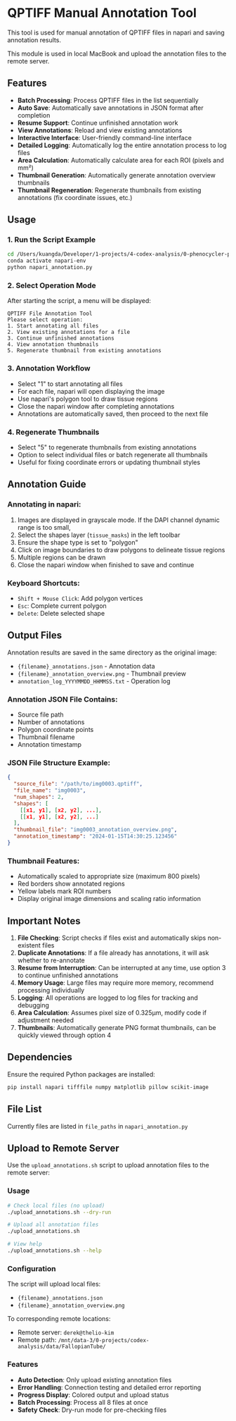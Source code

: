 # QPTIFF Manual Annotation Tool

This tool is used for manual annotation of QPTIFF files in napari and saving annotation results.

This module is used in local MacBook and upload the annotation files to the remote server.

## Features

- **Batch Processing**: Process QPTIFF files in the list sequentially
- **Auto Save**: Automatically save annotations in JSON format after completion
- **Resume Support**: Continue unfinished annotation work
- **View Annotations**: Reload and view existing annotations
- **Interactive Interface**: User-friendly command-line interface
- **Detailed Logging**: Automatically log the entire annotation process to log files
- **Area Calculation**: Automatically calculate area for each ROI (pixels and mm²)
- **Thumbnail Generation**: Automatically generate annotation overview thumbnails
- **Thumbnail Regeneration**: Regenerate thumbnails from existing annotations (fix coordinate issues, etc.)

## Usage

### 1. Run the Script Example
```bash
cd /Users/kuangda/Developer/1-projects/4-codex-analysis/0-phenocycler-penntmc-pipeline/preprocess_napari
conda activate napari-env
python napari_annotation.py
```

### 2. Select Operation Mode
After starting the script, a menu will be displayed:
```
QPTIFF File Annotation Tool
Please select operation:
1. Start annotating all files
2. View existing annotations for a file
3. Continue unfinished annotations
4. View annotation thumbnails
5. Regenerate thumbnail from existing annotations
```

### 3. Annotation Workflow
- Select "1" to start annotating all files
- For each file, napari will open displaying the image
- Use napari's polygon tool to draw tissue regions
- Close the napari window after completing annotations
- Annotations are automatically saved, then proceed to the next file

### 4. Regenerate Thumbnails
- Select "5" to regenerate thumbnails from existing annotations
- Option to select individual files or batch regenerate all thumbnails
- Useful for fixing coordinate errors or updating thumbnail styles

## Annotation Guide

### Annotating in napari:
1. Images are displayed in grayscale mode. If the DAPI channel dynamic range is too small,
2. Select the shapes layer (`tissue_masks`) in the left toolbar
3. Ensure the shape type is set to "polygon"
4. Click on image boundaries to draw polygons to delineate tissue regions
5. Multiple regions can be drawn
6. Close the napari window when finished to save and continue

### Keyboard Shortcuts:
- `Shift + Mouse Click`: Add polygon vertices
- `Esc`: Complete current polygon
- `Delete`: Delete selected shape

## Output Files

Annotation results are saved in the same directory as the original image:
- `{filename}_annotations.json` - Annotation data
- `{filename}_annotation_overview.png` - Thumbnail preview
- `annotation_log_YYYYMMDD_HHMMSS.txt` - Operation log

### Annotation JSON File Contains:
- Source file path
- Number of annotations
- Polygon coordinate points
- Thumbnail filename
- Annotation timestamp

### JSON File Structure Example:
```json
{
  "source_file": "/path/to/img0003.qptiff",
  "file_name": "img0003", 
  "num_shapes": 2,
  "shapes": [
    [[x1, y1], [x2, y2], ...],
    [[x1, y1], [x2, y2], ...]
  ],
  "thumbnail_file": "img0003_annotation_overview.png",
  "annotation_timestamp": "2024-01-15T14:30:25.123456"
}
```

### Thumbnail Features:
- Automatically scaled to appropriate size (maximum 800 pixels)
- Red borders show annotated regions
- Yellow labels mark ROI numbers
- Display original image dimensions and scaling ratio information

## Important Notes

1. **File Checking**: Script checks if files exist and automatically skips non-existent files
2. **Duplicate Annotations**: If a file already has annotations, it will ask whether to re-annotate
3. **Resume from Interruption**: Can be interrupted at any time, use option 3 to continue unfinished annotations
4. **Memory Usage**: Large files may require more memory, recommend processing individually
5. **Logging**: All operations are logged to log files for tracking and debugging
6. **Area Calculation**: Assumes pixel size of 0.325μm, modify code if adjustment needed
7. **Thumbnails**: Automatically generate PNG format thumbnails, can be quickly viewed through option 4

## Dependencies

Ensure the required Python packages are installed:
```bash
pip install napari tifffile numpy matplotlib pillow scikit-image
```

## File List

Currently files are listed in `file_paths` in `napari_annotation.py`

## Upload to Remote Server

Use the `upload_annotations.sh` script to upload annotation files to the remote server:

### Usage

```bash
# Check local files (no upload)
./upload_annotations.sh --dry-run

# Upload all annotation files
./upload_annotations.sh

# View help
./upload_annotations.sh --help
```

### Configuration

The script will upload local files:
- `{filename}_annotations.json`
- `{filename}_annotation_overview.png`

To corresponding remote locations:
- Remote server: `derek@thelio-kim`
- Remote path: `/mnt/data-3/0-projects/codex-analysis/data/FallopianTube/`

### Features

- **Auto Detection**: Only upload existing annotation files
- **Error Handling**: Connection testing and detailed error reporting
- **Progress Display**: Colored output and upload status
- **Batch Processing**: Process all 8 files at once
- **Safety Check**: Dry-run mode for pre-checking files
